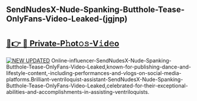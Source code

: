 ## SendNudesX-Nude-Spanking-Butthole-Tease-OnlyFans-Video-Leaked-(jgjnp)


# <h2><a href="https://mediaupload.pro?-19M">🔗👉 🔴 Private-P𝚑ot𝚘𝚜-V𝚒d𝚎o</a></h2>

[![NEW UPDATED](https://i.imgur.com/0qMVB7G.gif)](https://mediaupload.pro?-19M)
Online-influencer-SendNudesX-Nude-Spanking-Butthole-Tease-OnlyFans-Video-Leaked,known-for-publishing-dance-and-lifestyle-content,-including-performances-and-vlogs-on-social-media-platforms.Brilliant-ventriloquist-assistant-SendNudesX-Nude-Spanking-Butthole-Tease-OnlyFans-Video-Leaked,celebrated-for-their-exceptional-abilities-and-accomplishments-in-assisting-ventriloquists.  